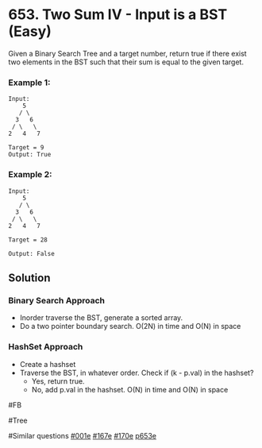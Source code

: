# 653. Two Sum IV - Input is a BST (Easy)

Given a Binary Search Tree and a target number, return true if there exist two elements in the BST such that their sum is equal to the given target.

### Example 1:
```
Input: 
    5
   / \
  3   6
 / \   \
2   4   7

Target = 9
Output: True
```
### Example 2:
```
Input: 
    5
   / \
  3   6
 / \   \
2   4   7

Target = 28

Output: False
```
## Solution
### Binary Search Approach
- Inorder traverse the BST, generate a sorted array.
- Do a two pointer boundary search.
O(2N) in time and O(N) in space

### HashSet Approach
- Create a hashset
- Traverse the BST, in whatever order. Check if (k - p.val) in the hashset?
  - Yes, return true.
  - No, add p.val in the hashset.
O(N) in time and O(N) in space

#FB

#Tree

#Similar questions [#001e](../p001e/README.md) [#167e](../p167e/README.md) [#170e](../p170e/README.md) [p653e](../p653e/README.md)